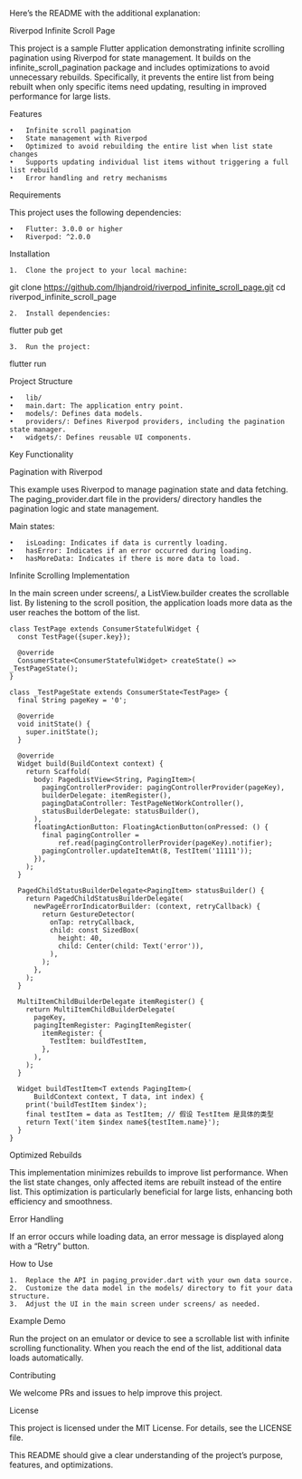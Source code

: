 Here’s the README with the additional explanation:

Riverpod Infinite Scroll Page

This project is a sample Flutter application demonstrating infinite scrolling pagination using Riverpod for state management. It builds on the infinite_scroll_pagination package and includes optimizations to avoid unnecessary rebuilds. Specifically, it prevents the entire list from being rebuilt when only specific items need updating, resulting in improved performance for large lists.

Features

	•	Infinite scroll pagination
	•	State management with Riverpod
	•	Optimized to avoid rebuilding the entire list when list state changes
	•	Supports updating individual list items without triggering a full list rebuild
	•	Error handling and retry mechanisms

Requirements

This project uses the following dependencies:

	•	Flutter: 3.0.0 or higher
	•	Riverpod: ^2.0.0

Installation

	1.	Clone the project to your local machine:

git clone https://github.com/lhjandroid/riverpod_infinite_scroll_page.git
cd riverpod_infinite_scroll_page


	2.	Install dependencies:

flutter pub get


	3.	Run the project:

flutter run



Project Structure

	•	lib/
	•	main.dart: The application entry point.
	•	models/: Defines data models.
	•	providers/: Defines Riverpod providers, including the pagination state manager.
	•	widgets/: Defines reusable UI components.

Key Functionality

Pagination with Riverpod

This example uses Riverpod to manage pagination state and data fetching. The paging_provider.dart file in the providers/ directory handles the pagination logic and state management.

Main states:

	•	isLoading: Indicates if data is currently loading.
	•	hasError: Indicates if an error occurred during loading.
	•	hasMoreData: Indicates if there is more data to load.

Infinite Scrolling Implementation

In the main screen under screens/, a ListView.builder creates the scrollable list. By listening to the scroll position, the application loads more data as the user reaches the bottom of the list.

```
class TestPage extends ConsumerStatefulWidget {
  const TestPage({super.key});

  @override
  ConsumerState<ConsumerStatefulWidget> createState() => _TestPageState();
}

class _TestPageState extends ConsumerState<TestPage> {
  final String pageKey = '0';

  @override
  void initState() {
    super.initState();
  }

  @override
  Widget build(BuildContext context) {
    return Scaffold(
      body: PagedListView<String, PagingItem>(
        pagingControllerProvider: pagingControllerProvider(pageKey),
        builderDelegate: itemRegister(),
        pagingDataController: TestPageNetWorkController(),
        statusBuilderDelegate: statusBuilder(),
      ),
      floatingActionButton: FloatingActionButton(onPressed: () {
        final pagingController =
            ref.read(pagingControllerProvider(pageKey).notifier);
        pagingController.updateItemAt(8, TestItem('11111'));
      }),
    );
  }

  PagedChildStatusBuilderDelegate<PagingItem> statusBuilder() {
    return PagedChildStatusBuilderDelegate(
      newPageErrorIndicatorBuilder: (context, retryCallback) {
        return GestureDetector(
          onTap: retryCallback,
          child: const SizedBox(
            height: 40,
            child: Center(child: Text('error')),
          ),
        );
      },
    );
  }

  MultiItemChildBuilderDelegate itemRegister() {
    return MultiItemChildBuilderDelegate(
      pageKey,
      pagingItemRegister: PagingItemRegister(
        itemRegister: {
          TestItem: buildTestItem,
        },
      ),
    );
  }

  Widget buildTestItem<T extends PagingItem>(
      BuildContext context, T data, int index) {
    print('buildTestItem $index');
    final testItem = data as TestItem; // 假设 TestItem 是具体的类型
    return Text('item $index name${testItem.name}');
  }
}
```

Optimized Rebuilds

This implementation minimizes rebuilds to improve list performance. When the list state changes, only affected items are rebuilt instead of the entire list. This optimization is particularly beneficial for large lists, enhancing both efficiency and smoothness.

Error Handling

If an error occurs while loading data, an error message is displayed along with a “Retry” button.

How to Use

	1.	Replace the API in paging_provider.dart with your own data source.
	2.	Customize the data model in the models/ directory to fit your data structure.
	3.	Adjust the UI in the main screen under screens/ as needed.

Example Demo

Run the project on an emulator or device to see a scrollable list with infinite scrolling functionality. When you reach the end of the list, additional data loads automatically.

Contributing

We welcome PRs and issues to help improve this project.

License

This project is licensed under the MIT License. For details, see the LICENSE file.

This README should give a clear understanding of the project’s purpose, features, and optimizations.